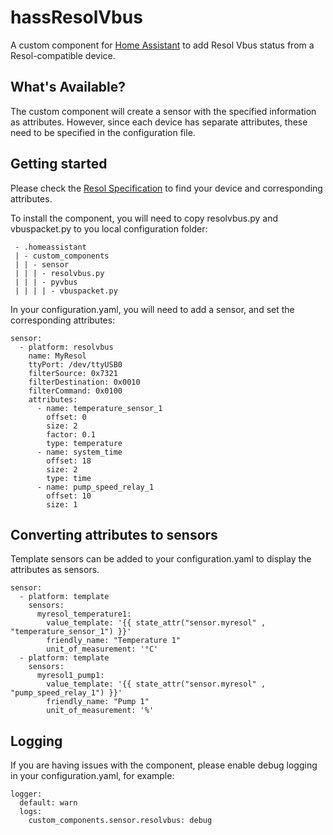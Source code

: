 # hassResolVbus
A custom component for [Home Assistant](http://home-assistant.io/) to add Resol Vbus status from a Resol-compatible device.

## What's Available?
The custom component will create a sensor with the specified information as attributes.
However, since each device has separate attributes, these need to be specified in the configuration file.

## Getting started
Please check the [Resol Specification](https://github.com/epenet/pyvbus/blob/master/documentation/VBus%20Protocol%20Specification%20-%20English%202011-01-27.pdf) to find your device and corresponding attributes.

To install the component, you will need to copy resolvbus.py and vbuspacket.py to you local configuration folder:
```
 - .homeassistant
 | - custom_components
 | | - sensor
 | | | - resolvbus.py
 | | | - pyvbus
 | | | | - vbuspacket.py
```

In your configuration.yaml, you will need to add a sensor, and set the corresponding attributes:
```
sensor:
  - platform: resolvbus
    name: MyResol
    ttyPort: /dev/ttyUSB0
    filterSource: 0x7321
    filterDestination: 0x0010
    filterCommand: 0x0100
    attributes:
      - name: temperature_sensor_1
        offset: 0
        size: 2
        factor: 0.1
        type: temperature
      - name: system_time
        offset: 18
        size: 2
        type: time
      - name: pump_speed_relay_1
        offset: 10
        size: 1
```

## Converting attributes to sensors
Template sensors can be added to your configuration.yaml to display the attributes as sensors.
```
sensor:
  - platform: template
    sensors:
      myresol_temperature1:
        value_template: '{{ state_attr("sensor.myresol" , "temperature_sensor_1") }}'
        friendly_name: "Temperature 1"
        unit_of_measurement: '°C'
  - platform: template
    sensors:
      myresol1_pump1:
        value_template: '{{ state_attr("sensor.myresol" , "pump_speed_relay_1") }}'
        friendly_name: "Pump 1"
        unit_of_measurement: '%'
```

## Logging
If you are having issues with the component, please enable debug logging in your configuration.yaml, for example:
```
logger:
  default: warn
  logs:
    custom_components.sensor.resolvbus: debug
```
